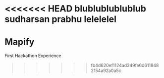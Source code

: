 <<<<<<< HEAD
blublublublublub sudharsan prabhu lelelelel
=======
# Mapify
First Hackathon Experience
>>>>>>> fb4d620ef1124ad349fe6d6118482154a92a0a5c
